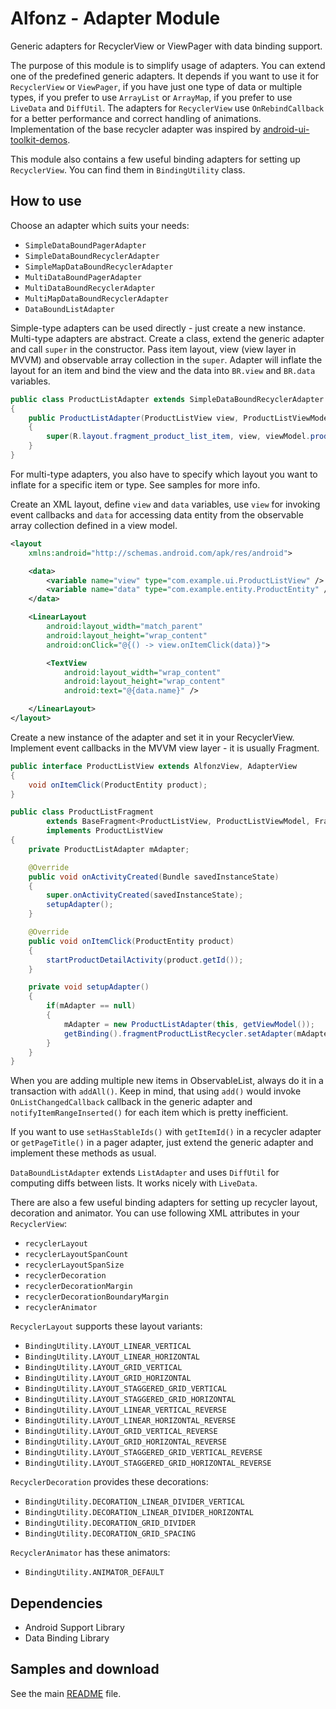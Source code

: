 Alfonz - Adapter Module
=======================

Generic adapters for RecyclerView or ViewPager with data binding support.

The purpose of this module is to simplify usage of adapters. You can extend one of the predefined generic adapters. It depends if you want to use it for `RecyclerView` or `ViewPager`, if you have just one type of data or multiple types, if you prefer to use `ArrayList` or `ArrayMap`, if you prefer to use `LiveData` and `DiffUtil`. The adapters for `RecyclerView` use `OnRebindCallback` for a better performance and correct handling of animations. Implementation of the base recycler adapter was inspired by [android-ui-toolkit-demos](https://github.com/google/android-ui-toolkit-demos/tree/master/DataBinding/DataBoundRecyclerView).

This module also contains a few useful binding adapters for setting up `RecyclerView`. You can find them in `BindingUtility` class.


How to use
----------

Choose an adapter which suits your needs:

* `SimpleDataBoundPagerAdapter`
* `SimpleDataBoundRecyclerAdapter`
* `SimpleMapDataBoundRecyclerAdapter`
* `MultiDataBoundPagerAdapter`
* `MultiDataBoundRecyclerAdapter`
* `MultiMapDataBoundRecyclerAdapter`
* `DataBoundListAdapter`

Simple-type adapters can be used directly - just create a new instance. Multi-type adapters are abstract. Create a class, extend the generic adapter and call `super` in the constructor. Pass item layout, view (view layer in MVVM) and observable array collection in the `super`. Adapter will inflate the layout for an item and bind the view and the data into `BR.view` and `BR.data` variables.

```java
public class ProductListAdapter extends SimpleDataBoundRecyclerAdapter
{
	public ProductListAdapter(ProductListView view, ProductListViewModel viewModel)
	{
		super(R.layout.fragment_product_list_item, view, viewModel.products);
	}
}
```

For multi-type adapters, you also have to specify which layout you want to inflate for a specific item or type. See samples for more info.

Create an XML layout, define `view` and `data` variables, use `view` for invoking event callbacks and `data` for accessing data entity from the observable array collection defined in a view model.

```xml
<layout
	xmlns:android="http://schemas.android.com/apk/res/android">

	<data>
		<variable name="view" type="com.example.ui.ProductListView" />
		<variable name="data" type="com.example.entity.ProductEntity" />
	</data>

	<LinearLayout
		android:layout_width="match_parent"
		android:layout_height="wrap_content"
		android:onClick="@{() -> view.onItemClick(data)}">

		<TextView
			android:layout_width="wrap_content"
			android:layout_height="wrap_content"
			android:text="@{data.name}" />

	</LinearLayout>
</layout>
```

Create a new instance of the adapter and set it in your RecyclerView. Implement event callbacks in the MVVM view layer - it is usually Fragment.

```java
public interface ProductListView extends AlfonzView, AdapterView
{
	void onItemClick(ProductEntity product);
}
```

```java
public class ProductListFragment
		extends BaseFragment<ProductListView, ProductListViewModel, FragmentProductListBinding>
		implements ProductListView
{
	private ProductListAdapter mAdapter;

	@Override
	public void onActivityCreated(Bundle savedInstanceState)
	{
		super.onActivityCreated(savedInstanceState);
		setupAdapter();
	}

	@Override
	public void onItemClick(ProductEntity product)
	{
		startProductDetailActivity(product.getId());
	}

	private void setupAdapter()
	{
		if(mAdapter == null)
		{
			mAdapter = new ProductListAdapter(this, getViewModel());
			getBinding().fragmentProductListRecycler.setAdapter(mAdapter);
		}
	}
}
```

When you are adding multiple new items in ObservableList, always do it in a transaction with `addAll()`. Keep in mind, that using `add()` would invoke `OnListChangedCallback` callback in the generic adapter and `notifyItemRangeInserted()` for each item which is pretty inefficient.

If you want to use `setHasStableIds()` with `getItemId()` in a recycler adapter or `getPageTitle()` in a pager adapter, just extend the generic adapter and implement these methods as usual.

`DataBoundListAdapter` extends `ListAdapter` and uses `DiffUtil` for computing diffs between lists. It works nicely with `LiveData`.

There are also a few useful binding adapters for setting up recycler layout, decoration and animator. You can use following XML attributes in your `RecyclerView`:

* `recyclerLayout`
* `recyclerLayoutSpanCount`
* `recyclerLayoutSpanSize`
* `recyclerDecoration`
* `recyclerDecorationMargin`
* `recyclerDecorationBoundaryMargin`
* `recyclerAnimator`

`RecyclerLayout` supports these layout variants:

* `BindingUtility.LAYOUT_LINEAR_VERTICAL`
* `BindingUtility.LAYOUT_LINEAR_HORIZONTAL`
* `BindingUtility.LAYOUT_GRID_VERTICAL`
* `BindingUtility.LAYOUT_GRID_HORIZONTAL`
* `BindingUtility.LAYOUT_STAGGERED_GRID_VERTICAL`
* `BindingUtility.LAYOUT_STAGGERED_GRID_HORIZONTAL`
* `BindingUtility.LAYOUT_LINEAR_VERTICAL_REVERSE`
* `BindingUtility.LAYOUT_LINEAR_HORIZONTAL_REVERSE`
* `BindingUtility.LAYOUT_GRID_VERTICAL_REVERSE`
* `BindingUtility.LAYOUT_GRID_HORIZONTAL_REVERSE`
* `BindingUtility.LAYOUT_STAGGERED_GRID_VERTICAL_REVERSE`
* `BindingUtility.LAYOUT_STAGGERED_GRID_HORIZONTAL_REVERSE`

`RecyclerDecoration` provides these decorations:

* `BindingUtility.DECORATION_LINEAR_DIVIDER_VERTICAL`
* `BindingUtility.DECORATION_LINEAR_DIVIDER_HORIZONTAL`
* `BindingUtility.DECORATION_GRID_DIVIDER`
* `BindingUtility.DECORATION_GRID_SPACING`

`RecyclerAnimator` has these animators:

* `BindingUtility.ANIMATOR_DEFAULT`


Dependencies
------------

* Android Support Library
* Data Binding Library


Samples and download
--------------------

See the main [README](https://github.com/petrnohejl/Alfonz/) file.
